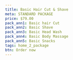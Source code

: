 ```yaml
---
title: Basic Hair Cut & Shave
meta: STANDARD PACKAGE
price: $79.00
pack_ann1: Basic hair Cut
pack_ann2: Basic Shave
pack_ann3: Basic Head Wash
pack_ann4: Basic Body Massage
pack_ann5: Basic Snacks
tags: home_2_package
btn: Order now
---
```

